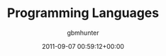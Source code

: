 ---
author: gbmhunter
date: 2011-09-07 00:59:12+00:00
draft: false
title: Programming Languages
type: page
url: /programming/languages
---